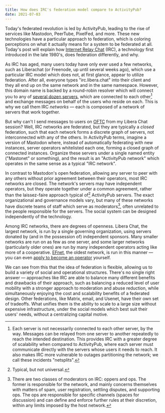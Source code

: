 ```yaml
---
title: How does IRC's federation model compare to ActivityPub?
date: 2021-07-03
---
```


Today's federated revolution is led by ActivityPub, leading to the rise of
services like Mastodon, PeerTube, PixelFed, and more. These new technologies
have a particular approach to federation, which is coloring perceptions on what
it actually means for a system to be federated at all. Today's post will explain
how [Internet Relay Chat](https://en.wikipedia.org/wiki/Internet_Relay_Chat)
(IRC), a technology first introduced in the late 1980's, does federation
differently, and why.

As IRC has aged, many users today have only ever used a few networks, such as
Liberachat (or Freenode, up until several weeks ago), which use a particular IRC
model which does not, at first glance, appear to utilize federation. After all,
everyone types "irc.libera.chat" into their client and they all end up on the
same network and in the same namespace. However, this domain name is backed by a
round-robin resolver which will connect you to any of [several dozen
servers][0], which are connected to each other[^1] and exchange messages on
behalf of the users who reside on each. This is why we call them IRC *networks*
&mdash; each is composed of a network of servers that work together.

[^1]: Each server is not necessarily connected to each other server, by the way.  Messages can be relayed from one server to another repeatedly to reach the intended destination. This provides IRC with a greater degree of scalability when compared to ActivityPub, where each server must communicate directly with the servers whose users it needs to reach. It also makes IRC more vulnerable to outages partitioning the network; we call these incidents "netsplits".

[0]: https://netsplit.de/servers/?net=Libera.Chat

But why can't I send messages to users on [OFTC][1] from my Libera Chat session?
Well, IRC networks are federated, but they are typically a *closed* federation,
such that each network forms a discrete graph of servers, not interconnected
with any of the others. In ActivityPub terms, imagine a version of Mastodon
where, instead of automatically federating with new instances, server operators
whitelisted each one, forming a closed graph of connected instances. Organize
these servers under a single named entity ("Mastonet" or something), and the
result is an "ActivityPub network" which operates in the same sense as a typical
"IRC network".

In contrast to Mastodon's open federation, allowing any server to peer with any 
others without prior agreement between their operators, most IRC networks are
closed. The network's servers may have independent operators, but they operate
together under a common agreement, rather than the laissez-faire approach
typical of[^2] ActivityPub servers. The exact organizational and governance
models vary, but many of these networks have discrete teams of staff which
serve as moderators[^3], often unrelated to the people responsible for the
servers. The social system can be designed independently of the technology.

[1]: https://www.oftc.net

[^2]: Typical, but not universal.
[^3]: There are two classes of moderators on IRC: oppers and ops. The former is responsible for the network, and mainly concerns themselves with matters of spam, user registration, settling disputes, and supporting ops. The ops are responsible for specific channels (spaces for discussion) and can define and enforce further rules at their discretion, within any limits imposed by the host network.

Among IRC networks, there are degrees of openness. Libera Chat, the largest
network, is run by a single governing organization, using servers donated by
(and in the possession of) independent sponsors. Many smaller networks are
run on as few as one server, and some larger networks (particularly older ones)
are run by many independent operators acting like more of a cooperative.
[EFnet](http://efnet.org), the oldest network, is run in this manner &mdash; you
can even [apply to become an operator][2] yourself.

[2]: http://www.efnet.org/?module=docs&doc=16

We can see from this that the idea of federation is flexible, allowing us to
build a variety of social and operational structures. There's no single right
answer &mdash; approaches like IRC are able to balance many different benefits
and drawbacks of their approach, such as balancing a reduced level of user
mobility with a stronger approach to moderation and abuse reduction, while
simultaneously enjoying the cost and scalability benefits of a federated design.
Other federations, like Matrix, email, and Usenet, have their own set of
tradeoffs. What unifies them is the ability to scale to a large size without
expensive infrastructure, under the social models which best suit their users'
needs, without a centralizing capital motive.
